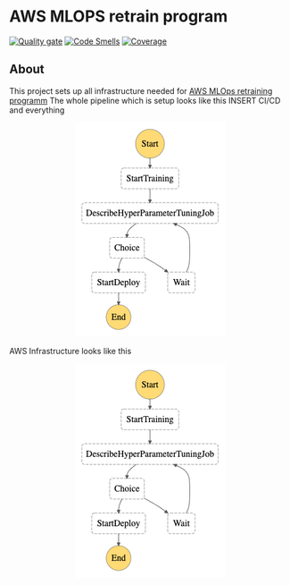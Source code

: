 # AWS MLOPS retrain program
[![Quality gate](https://sonarcloud.io/api/project_badges/quality_gate?project=lightnessofbein_aws_mlops)](https://sonarcloud.io/summary/new_code?id=lightnessofbein_aws_mlops)
[![Code Smells](https://sonarcloud.io/api/project_badges/measure?project=lightnessofbein_aws_mlops&metric=code_smells)](https://sonarcloud.io/summary/new_code?id=lightnessofbein_aws_mlops)
[![Coverage](https://sonarcloud.io/api/project_badges/measure?project=lightnessofbein_aws_mlops&metric=coverage)](https://sonarcloud.io/summary/new_code?id=lightnessofbein_aws_mlops)
## About
This project sets up all infrastructure needed for [AWS MLOps retraining programm](https://confluence.softserveinc.com/pages/viewpage.action?spaceKey=TSG&title=AWS+MLOps+Retrain+Program)
The whole pipeline which is setup looks like this
INSERT CI/CD and everything
<p align="center">
  <img src="./documentation/images/stepfunctions_graph.png ">
</p>
AWS Infrastructure looks like this
<p align="center">
  <img src="./documentation/images/stepfunctions_graph.png ">
</p>
